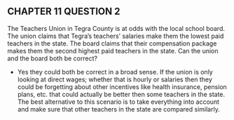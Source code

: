 ## CHAPTER 11 QUESTION 2

The Teachers Union in Tegra County is at odds with the local school board. The union claims that Tegra’s teachers’ salaries make them the lowest paid teachers in the state. The board claims that their compensation package makes them the second highest paid teachers in the state. Can the union and the board both be correct?

- Yes they could both be correct in a broad sense. If the union is only looking at direct wages; whether that is hourly or salaries then they could be forgetting about other incentives like health insurance, pension plans, etc. that could actually be better then some teachers in the state. The best alternative to this scenario is to take everything into account and make sure that other teachers in the state are compared similarly. 
